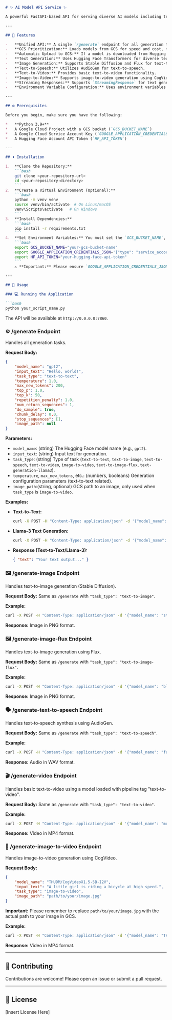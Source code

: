 ```markdown
# ✨ AI Model API Service ✨

A powerful FastAPI-based API for serving diverse AI models including text generation, image generation, text-to-speech, text-to-video, and image-to-video. Leverages Google Cloud Storage (GCS) for storage and Hugging Face Hub for downloads.

---

## 🚀 Features

-   **Unified API:** A single `/generate` endpoint for all generation tasks.
-   **GCS Prioritization:** Loads models from GCS for speed and cost, falling back to Hugging Face.
-   **Automatic Upload to GCS:** If a model is downloaded from Hugging Face, it's automatically uploaded to GCS.
-   **Text Generation:** Uses Hugging Face Transformers for diverse text generation models (including streaming responses).
-   **Image Generation:** Supports Stable Diffusion and Flux for text-to-image.
-   **Text-to-Speech:** Utilizes AudioGen for text-to-speech.
-   **Text-to-Video:** Provides basic text-to-video functionality.
-   **Image-to-Video:** Supports image-to-video generation using CogVideo.
-   **Streaming Responses:** Supports `StreamingResponse` for text generation.
-   **Environment Variable Configuration:** Uses environment variables for sensitive information.

---

## ⚙️ Prerequisites

Before you begin, make sure you have the following:

*   **Python 3.9+**
*   A Google Cloud Project with a GCS bucket (`GCS_BUCKET_NAME`)
*   A Google Cloud Service Account Key (`GOOGLE_APPLICATION_CREDENTIALS_JSON`)
*   A Hugging Face Account API Token (`HF_API_TOKEN`)

---

## ⬇️ Installation

1.  **Clone the Repository:**
    ```bash
    git clone <your-repository-url>
    cd <your-repository-directory>
    ```
2.  **Create a Virtual Environment (Optional):**
    ```bash
    python -m venv venv
    source venv/bin/activate  # On Linux/macOS
    venv\Scripts\activate   # On Windows
    ```
3.  **Install Dependencies:**
    ```bash
    pip install -r requirements.txt
    ```
4.  **Set Environment Variables:** You must set the `GCS_BUCKET_NAME`, `GOOGLE_APPLICATION_CREDENTIALS_JSON` (as a single JSON string), and `HF_API_TOKEN` environment variables. For example:
    ```bash
    export GCS_BUCKET_NAME="your-gcs-bucket-name"
    export GOOGLE_APPLICATION_CREDENTIALS_JSON='{"type": "service_account", ...}'
    export HF_API_TOKEN="your-hugging-face-api-token"
    ```
    ⚠️ **Important:** Please ensure `GOOGLE_APPLICATION_CREDENTIALS_JSON` is a valid JSON string.

---

## 🚀 Usage

### 💻 Running the Application

```bash
python your_script_name.py
```

The API will be available at `http://0.0.0.0:7860`.

### ⚙️ /generate Endpoint

Handles all generation tasks.

**Request Body:**

```json
{
    "model_name": "gpt2",
    "input_text": "Hello, world!",
    "task_type": "text-to-text",
    "temperature": 1.0,
    "max_new_tokens": 200,
    "top_p": 1.0,
    "top_k": 50,
    "repetition_penalty": 1.0,
    "num_return_sequences": 1,
    "do_sample": true,
    "chunk_delay": 0.0,
    "stop_sequences": [],
    "image_path": null
}
```

**Parameters:**

-   `model_name`: (string) The Hugging Face model name (e.g., `gpt2`).
-   `input_text`: (string) Input text for generation.
-   `task_type`: (string) Type of task (`text-to-text`, `text-to-image`, `text-to-speech`, `text-to-video`, `image-to-video`, `text-to-image-flux`, `text-generation-llama3`).
-   `temperature`, `max_new_tokens`, etc.: (numbers, booleans) Generation configuration parameters (text-to-text related).
-   `image_path`:(string, optional) GCS path to an image, only used when `task_type` is `image-to-video`.

**Examples:**

*   **Text-to-Text:**
    ```bash
    curl -X POST -H "Content-Type: application/json" -d '{"model_name": "gpt2", "input_text": "Write a short story about a cat", "task_type": "text-to-text"}' http://localhost:7860/generate
    ```
*   **Llama-3 Text Generation:**
    ```bash
    curl -X POST -H "Content-Type: application/json" -d '{"model_name": "meta-llama/Llama-3-8B-Instruct", "input_text": "What is the meaning of life?", "task_type": "text-generation-llama3", "max_new_tokens": 500}' http://localhost:7860/generate
    ```

*   **Response (Text-to-Text/Llama-3):**
    ```json
    { "text": "Your text output..." }
    ```

### 🖼️ /generate-image Endpoint

Handles text-to-image generation (Stable Diffusion).

**Request Body:** Same as `/generate` with `"task_type": "text-to-image"`.

**Example:**
```bash
curl -X POST -H "Content-Type: application/json" -d '{"model_name": "stabilityai/stable-diffusion-2-1", "input_text": "A cat in space", "task_type": "text-to-image"}' http://localhost:7860/generate
```

**Response:** Image in PNG format.

### 🖼️ /generate-image-flux Endpoint

Handles text-to-image generation using Flux.

**Request Body:** Same as `/generate` with `"task_type": "text-to-image-flux"`.

**Example:**
```bash
curl -X POST -H "Content-Type: application/json" -d '{"model_name": "black-forest-labs/FLUX.1-dev", "input_text": "A cat in space", "task_type": "text-to-image-flux"}' http://localhost:7860/generate
```

**Response:** Image in PNG format.

### 🗣️ /generate-text-to-speech Endpoint

Handles text-to-speech synthesis using AudioGen.

**Request Body:** Same as `/generate` with `"task_type": "text-to-speech"`.

**Example:**
```bash
curl -X POST -H "Content-Type: application/json" -d '{"model_name": "facebook/audiogen-medium", "input_text": "This is a test audio.", "task_type": "text-to-speech"}' http://localhost:7860/generate
```

**Response:** Audio in WAV format.

### 🎬 /generate-video Endpoint

Handles basic text-to-video using a model loaded with pipeline tag "text-to-video".

**Request Body:** Same as `/generate` with `"task_type": "text-to-video"`.

**Example:**
```bash
curl -X POST -H "Content-Type: application/json" -d '{"model_name": "model-with-text-to-video-pipeline", "input_text": "A car driving fast.", "task_type": "text-to-video"}' http://localhost:7860/generate
```

**Response:** Video in MP4 format.

### 🎥 /generate-image-to-video Endpoint

Handles image-to-video generation using CogVideo.

**Request Body:**

```json
{
    "model_name": "THUDM/CogVideoX1.5-5B-I2V",
    "input_text": "A little girl is riding a bicycle at high speed.",
    "task_type": "image-to-video",
    "image_path": "path/to/your/image.jpg"
}
```

**Important:** Please remember to replace `path/to/your/image.jpg` with the actual path to your image in GCS.

**Example:**
```bash
curl -X POST -H "Content-Type: application/json" -d '{"model_name": "THUDM/CogVideoX1.5-5B-I2V", "input_text": "A little girl is riding a bicycle at high speed.", "task_type": "image-to-video", "image_path": "path/to/your/image.jpg"}' http://localhost:7860/generate
```

**Response:** Video in MP4 format.

---

## 🤝 Contributing

Contributions are welcome! Please open an issue or submit a pull request.

---

## 📜 License

[Insert License Here]
```
